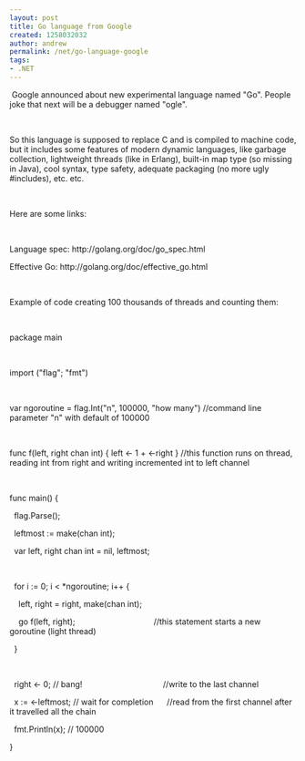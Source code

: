 ```yaml
---
layout: post
title: Go language from Google
created: 1258032032
author: andrew
permalink: /net/go-language-google
tags:
- .NET
---
```

<p>&nbsp;Google announced about new experimental language named &quot;Go&quot;. People joke that next will be a debugger named &quot;ogle&quot;.</p>
<p>&nbsp;</p>
<p>So this language is supposed to replace C and is compiled to machine code, but it includes some features of modern dynamic languages, like garbage collection, lightweight threads (like in Erlang), built-in map type (so missing in Java), cool syntax, type safety, adequate packaging (no more ugly #includes), etc. etc.</p>
<p>&nbsp;</p>
<p>Here are some links:&nbsp;</p>
<p>&nbsp;</p>
<p>Language spec:&nbsp;http://golang.org/doc/go_spec.html</p>
<p>Effective Go:&nbsp;http://golang.org/doc/effective_go.html</p>
<p>&nbsp;</p>
<p>Example of code creating 100 thousands of threads and counting them:</p>
<p>&nbsp;</p>
<p>
<p>package main</p>
<p>&nbsp;</p>
<p>import (&quot;flag&quot;; &quot;fmt&quot;)</p>
<p>&nbsp;</p>
<p>var ngoroutine = flag.Int(&quot;n&quot;, 100000, &quot;how many&quot;) //command line parameter &quot;n&quot; with default of 100000</p>
<p>&nbsp;</p>
<p>func f(left, right chan int) { left &lt;- 1 + &lt;-right } //this function runs on thread, reading int from right and writing incremented int to left channel</p>
<p>&nbsp;</p>
<p>func main() {</p>
<p>&nbsp;&nbsp;flag.Parse();</p>
<p>&nbsp;&nbsp;leftmost := make(chan int);</p>
<p>&nbsp;&nbsp;var left, right chan int = nil, leftmost;</p>
<p>&nbsp;&nbsp;</p>
<p>&nbsp;&nbsp;for i := 0; i &lt; *ngoroutine; i++ {</p>
<p>&nbsp;&nbsp; &nbsp;left, right = right, make(chan int);</p>
<p>&nbsp;&nbsp; &nbsp;go f(left, right); &nbsp; &nbsp; &nbsp; &nbsp; &nbsp; &nbsp; &nbsp; &nbsp; &nbsp; &nbsp; &nbsp; &nbsp; &nbsp; &nbsp; &nbsp; &nbsp; &nbsp; //this statement starts a new goroutine (light thread)</p>
<p>&nbsp;&nbsp;}</p>
<p>&nbsp;</p>
<p>&nbsp;&nbsp;right &lt;- 0; // bang! &nbsp; &nbsp; &nbsp; &nbsp; &nbsp; &nbsp; &nbsp; &nbsp; &nbsp; &nbsp; &nbsp; &nbsp; &nbsp; &nbsp; &nbsp; &nbsp; &nbsp; &nbsp;//write to the last channel</p>
<p>&nbsp;&nbsp;x := &lt;-leftmost; // wait for completion &nbsp; &nbsp; &nbsp;//read from the first channel after it travelled all the chain</p>
<p>&nbsp;&nbsp;fmt.Println(x); // 100000</p>
<p>}</p>
<div>&nbsp;</div>
</p>
